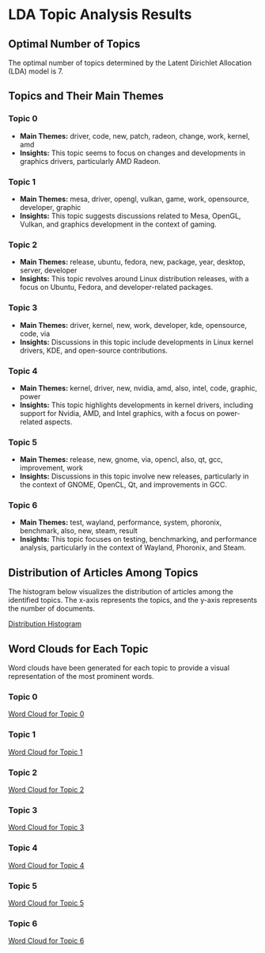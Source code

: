 # LDA Topic Analysis Results

## Optimal Number of Topics
The optimal number of topics determined by the Latent Dirichlet Allocation (LDA) model is 7.

## Topics and Their Main Themes

### Topic 0
- **Main Themes:** driver, code, new, patch, radeon, change, work, kernel, amd
- **Insights:** This topic seems to focus on changes and developments in graphics drivers, particularly AMD Radeon.

### Topic 1
- **Main Themes:** mesa, driver, opengl, vulkan, game, work, opensource, developer, graphic
- **Insights:** This topic suggests discussions related to Mesa, OpenGL, Vulkan, and graphics development in the context of gaming.

### Topic 2
- **Main Themes:** release, ubuntu, fedora, new, package, year, desktop, server, developer
- **Insights:** This topic revolves around Linux distribution releases, with a focus on Ubuntu, Fedora, and developer-related packages.

### Topic 3
- **Main Themes:** driver, kernel, new, work, developer, kde, opensource, code, via
- **Insights:** Discussions in this topic include developments in Linux kernel drivers, KDE, and open-source contributions.

### Topic 4
- **Main Themes:** kernel, driver, new, nvidia, amd, also, intel, code, graphic, power
- **Insights:** This topic highlights developments in kernel drivers, including support for Nvidia, AMD, and Intel graphics, with a focus on power-related aspects.

### Topic 5
- **Main Themes:** release, new, gnome, via, opencl, also, qt, gcc, improvement, work
- **Insights:** Discussions in this topic involve new releases, particularly in the context of GNOME, OpenCL, Qt, and improvements in GCC.

### Topic 6
- **Main Themes:** test, wayland, performance, system, phoronix, benchmark, also, new, steam, result
- **Insights:** This topic focuses on testing, benchmarking, and performance analysis, particularly in the context of Wayland, Phoronix, and Steam.

## Distribution of Articles Among Topics
The histogram below visualizes the distribution of articles among the identified topics. The x-axis represents the topics, and the y-axis represents the number of documents.

[Distribution Histogram](link_to_image)

## Word Clouds for Each Topic
Word clouds have been generated for each topic to provide a visual representation of the most prominent words.

### Topic 0
[Word Cloud for Topic 0](link_to_image)

### Topic 1
[Word Cloud for Topic 1](link_to_image)

### Topic 2
[Word Cloud for Topic 2](link_to_image)

### Topic 3
[Word Cloud for Topic 3](link_to_image)

### Topic 4
[Word Cloud for Topic 4](link_to_image)

### Topic 5
[Word Cloud for Topic 5](link_to_image)

### Topic 6
[Word Cloud for Topic 6](link_to_image)
